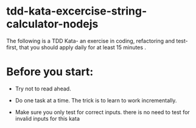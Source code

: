# tdd-kata-excercise-string-calculator-nodejs
The following is a TDD Kata- an exercise in coding, refactoring and test-first, that you should apply daily for at least 15 minutes .

# Before you start: 
- Try not to read ahead.

- Do one task at a time. The trick is to learn to work incrementally.

- Make sure you only test for correct inputs. there is no need to test for invalid inputs for this kata

